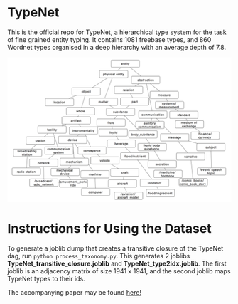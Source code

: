 # TypeNet
This is the official repo for TypeNet, a hierarchical type system for the task of fine grained entity typing. It contains 1081 freebase types, and 860 Wordnet types organised in a deep hierarchy with an average depth of 7.8. 

![GitHub Logo](typenet_image.png)

# Instructions for Using the Dataset

To generate a joblib dump that creates a transitive closure of the TypeNet dag, run ``` python process_taxonomy.py ```. This generates 2 joblibs **TypeNet_transitive_closure.joblib** and **TypeNet_type2idx.joblib**. The first joblib is an adjacency matrix of size 1941 x 1941, and the second joblib maps TypeNet types to their ids. 

The accompanying paper may be found [here!](http://arxiv.org)


